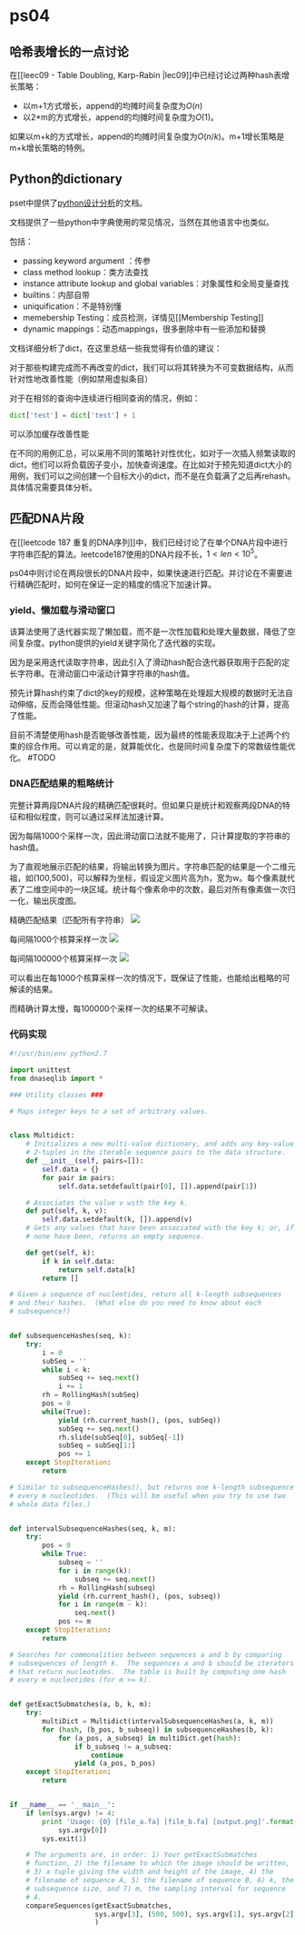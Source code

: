 # ps04
## 哈希表增长的一点讨论
在[[leec09 - Table Doubling, Karp-Rabin |lec09]]中已经讨论过两种hash表增长策略：
- 以m+1方式增长，append的均摊时间复杂度为$O(n)$
- 以2\*m的方式增长，append的均摊时间复杂度为$O(1)$。

如果以m+k的方式增长，append的均摊时间复杂度为$O(n/k)$。m+1增长策略是m+k增长策略的特例。
## Python的dictionary
pset中提供了[python设计分析](http://svn.python.org/projects/python/trunk/Objects/dictnotes.txt)的文档。

文档提供了一些python中字典使用的常见情况，当然在其他语言中也类似。

包括：
- passing keyword argument ：传参
- class method lookup：类方法查找
- instance attribute lookup and global variables：对象属性和全局变量查找
- builtins：内部自带
- uniquification：不是特别懂
- memebership Testing：成员检测，详情见[[Membership Testing]]
- dynamic mappings：动态mappings，很多删除中有一些添加和替换

文档详细分析了dict，在这里总结一些我觉得有价值的建议：

对于那些构建完成而不再改变的dict，我们可以将其转换为不可变数据结构，从而针对性地改善性能（例如禁用虚拟条目）

对于在相邻的查询中连续进行相同查询的情况，例如：
```python
dict['test'] = dict['test'] + 1
```
可以添加缓存改善性能

在不同的用例汇总，可以采用不同的策略针对性优化，如对于一次插入频繁读取的dict，他们可以将负载因子变小，加快查询速度。在比如对于预先知道dict大小的用例，我们可以之间创建一个目标大小的dict，而不是在负载满了之后再rehash。具体情况需要具体分析。

## 匹配DNA片段
在[[leetcode 187 重复的DNA序列]]中，我们已经讨论了在单个DNA片段中进行字符串匹配的算法。leetcode187使用的DNA片段不长，$1<len<10^5$。

ps04中则讨论在两段很长的DNA片段中，如果快速进行匹配。并讨论在不需要进行精确匹配时，如何在保证一定的精度的情况下加速计算。

### yield、懒加载与滑动窗口
该算法使用了迭代器实现了懒加载，而不是一次性加载和处理大量数据，降低了空间复杂度。python提供的yield关键字简化了迭代器的实现。

因为是采用迭代读取字符串，因此引入了滑动hash配合迭代器获取用于匹配的定长字符串。在滑动窗口中滚动计算字符串的hash值。

预先计算hash约束了dict的key的规模，这种策略在处理超大规模的数据时无法自动伸缩，反而会降低性能。但滚动hash又加速了每个string的hash的计算，提高了性能。

目前不清楚使用hash是否能够改善性能，因为最终的性能表现取决于上述两个约束的综合作用。可以肯定的是，就算能优化，也是同时间复杂度下的常数级性能优化。 #TODO

### DNA匹配结果的粗略统计
完整计算两段DNA片段的精确匹配很耗时。但如果只是统计和观察两段DNA的特征和相似程度，则可以通过采样法加速计算。

因为每隔1000个采样一次，因此滑动窗口法就不能用了，只计算提取的字符串的hash值。

为了直观地展示匹配的结果，将输出转换为图片。字符串匹配的结果是一个二维元祖，如(100,500)，可以解释为坐标，假设定义图片高为h，宽为w。每个像素就代表了二维空间中的一块区域。统计每个像素命中的次数，最后对所有像素做一次归一化，输出灰度图。

精确匹配结果（匹配所有字符串）
![](https://gitee.com/skytreedelivery/cloudimage/raw/master/img/output-1_final.png)

每间隔1000个核算采样一次
![](https://gitee.com/skytreedelivery/cloudimage/raw/master/img/output2_8_1000.png)

每间隔100000个核算采样一次
![](https://gitee.com/skytreedelivery/cloudimage/raw/master/img/output4_8_100000.png)

可以看出在每1000个核算采样一次的情况下，既保证了性能，也能给出粗略的可解读的结果。

而精确计算太慢，每100000个采样一次的结果不可解读。

### 代码实现

```python
#!/usr/bin/env python2.7

import unittest
from dnaseqlib import *

### Utility classes ###

# Maps integer keys to a set of arbitrary values.


class Multidict:
    # Initializes a new multi-value dictionary, and adds any key-value
    # 2-tuples in the iterable sequence pairs to the data structure.
    def __init__(self, pairs=[]):
        self.data = {}
        for pair in pairs:
            self.data.setdefault(pair[0], []).append(pair[1])

    # Associates the value v with the key k.
    def put(self, k, v):
        self.data.setdefault(k, []).append(v)
    # Gets any values that have been associated with the key k; or, if
    # none have been, returns an empty sequence.

    def get(self, k):
        if k in self.data:
            return self.data[k]
        return []

# Given a sequence of nucleotides, return all k-length subsequences
# and their hashes.  (What else do you need to know about each
# subsequence?)


def subsequenceHashes(seq, k):
    try:
        i = 0
        subSeq = ''
        while i < k:
            subSeq += seq.next()
            i += 1
        rh = RollingHash(subSeq)
        pos = 0
        while(True):
            yield (rh.current_hash(), (pos, subSeq))
            subSeq += seq.next()
            rh.slide(subSeq[0], subSeq[-1])
            subSeq = subSeq[1:]
            pos += 1
    except StopIteration:
        return

# Similar to subsequenceHashes(), but returns one k-length subsequence
# every m nucleotides.  (This will be useful when you try to use two
# whole data files.)


def intervalSubsequenceHashes(seq, k, m):
    try:
        pos = 0
        while True:
            subseq = ''
            for i in range(k):
                subseq += seq.next()
            rh = RollingHash(subseq)
            yield (rh.current_hash(), (pos, subseq))
            for i in range(m - k):
                seq.next()
            pos += m
    except StopIteration:
        return

# Searches for commonalities between sequences a and b by comparing
# subsequences of length k.  The sequences a and b should be iterators
# that return nucleotides.  The table is built by computing one hash
# every m nucleotides (for m >= k).


def getExactSubmatches(a, b, k, m):
    try:
        multiDict = Multidict(intervalSubsequenceHashes(a, k, m))
        for (hash, (b_pos, b_subseq)) in subsequenceHashes(b, k):
            for (a_pos, a_subseq) in multiDict.get(hash):
                if b_subseq != a_subseq:
                    continue
                yield (a_pos, b_pos)
    except StopIteration:
        return


if __name__ == '__main__':
    if len(sys.argv) != 4:
        print 'Usage: {0} [file_a.fa] [file_b.fa] [output.png]'.format(
            sys.argv[0])
        sys.exit(1)

    # The arguments are, in order: 1) Your getExactSubmatches
    # function, 2) the filename to which the image should be written,
    # 3) a tuple giving the width and height of the image, 4) the
    # filename of sequence A, 5) the filename of sequence B, 6) k, the
    # subsequence size, and 7) m, the sampling interval for sequence
    # A.
    compareSequences(getExactSubmatches,
                     sys.argv[3], (500, 500), sys.argv[1], sys.argv[2], 8, 1000
                     )
```
